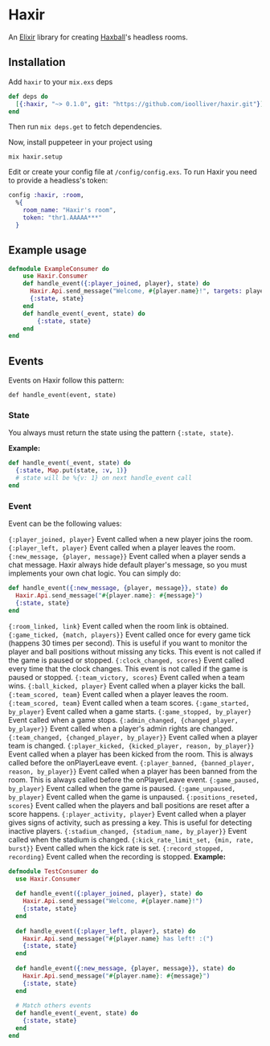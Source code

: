 
# Haxir

An [Elixir](https://elixir-lang.org/) library for creating [Haxball](https://www.haxball.com/)'s headless rooms.
## Installation

Add `haxir` to your `mix.exs` deps

```elixir
def deps do
  [{:haxir, "~> 0.1.0", git: "https://github.com/ioolliver/haxir.git"}]
end
```

Then run `mix deps.get` to fetch dependencies.

Now, install puppeteer in your project using
```shell
mix haxir.setup
```

Edit or create your config file at `/config/config.exs`. To run Haxir you need to provide a headless's token:
```elixir
config :haxir, :room, 
  %{
    room_name: "Haxir's room",
    token: "thr1.AAAAA***"
  }
```
## Example usage

```elixir
defmodule ExampleConsumer do
    use Haxir.Consumer
    def handle_event({:player_joined, player}, state) do
      Haxir.Api.send_message("Welcome, #{player.name}!", targets: player)
      {:state, state}
    end
    def handle_event(_event, state) do 
        {:state, state}
    end 
end
```

## Events

Events on Haxir follow this pattern:

``def handle_event(event, state)``

### State

You always must return the state using the pattern `{:state, state}`.

**Example:**

```elixir
def handle_event(_event, state) do
  {:state, Map.put(state, :v, 1)}
  # state will be %{v: 1} on next handle_event call
end
```

### Event

Event can be the following values:

```{:player_joined, player}```
Event called when a new player joins the room.
```{:player_left, player}```
Event called when a player leaves the room.
```{:new_message, {player, message}}```
Event called when a player sends a chat message. 
Haxir always hide default player's message, so you must implements your own chat logic. You can simply do:
```elixir
def handle_event({:new_message, {player, message}}, state) do
  Haxir.Api.send_message("#{player.name}: #{message}")
  {:state, state}
end
```

```{:room_linked, link}```
Event called when the room link is obtained.
```{:game_ticked, {match, players}}```
Event called once for every game tick (happens 30 times per second). This is useful if you want to monitor the player and ball positions without missing any ticks.
This event is not called if the game is paused or stopped.
```{:clock_changed, scores}```
Event called every time that the clock changes.
This event is not called if the game is paused or stopped.
```{:team_victory, scores}```
Event called when a team wins.
```{:ball_kicked, player}```
Event called when a player kicks the ball.
```{:team_scored, team}```
Event called when a player leaves the room.
```{:team_scored, team}```
Event called when a team scores.
```{:game_started, by_player}```
Event called when a game starts.
```{:game_stopped, by_player}```
Event called when a game stops.
```{:admin_changed, {changed_player, by_player}}```
Event called when a player's admin rights are changed.
```{:team_changed, {changed_player, by_player}}```
Event called when a player team is changed.
```{:player_kicked, {kicked_player, reason, by_player}}```
Event called when a player has been kicked from the room. This is always called before the onPlayerLeave event.
```{:player_banned, {banned_player, reason, by_player}}```
Event called when a player has been banned from the room. This is always called before the onPlayerLeave event.
```{:game_paused, by_player}```
Event called when the game is paused.
```{:game_unpaused, by_player}```
Event called when the game is unpaused.
```{:positions_reseted, scores}```
Event called when the players and ball positions are reset after a score happens.
```{:player_activity, player}```
Event called when a player gives signs of activity, such as pressing a key. This is useful for detecting inactive players.
```{:stadium_changed, {stadium_name, by_player}}```
Event called when the stadium is changed.
```{:kick_rate_limit_set, {min, rate, burst}}```
Event called when the kick rate is set.
```{:record_stopped, recording}```
Event called when the recording is stopped.
**Example:**
```elixir
defmodule TestConsumer do
  use Haxir.Consumer
  
  def handle_event({:player_joined, player}, state) do
    Haxir.Api.send_message("Welcome, #{player.name}!")
    {:state, state}
  end
  
  def handle_event({:player_left, player}, state) do
    Haxir.Api.send_message("#{player.name} has left! :(")
    {:state, state}
  end
  
  def handle_event({:new_message, {player, message}}, state) do
    Haxir.Api.send_message("#{player.name}: #{message}")
    {:state, state}
  end
  
  # Match others events
  def handle_event(_event, state) do
    {:state, state}
  end
end
```
